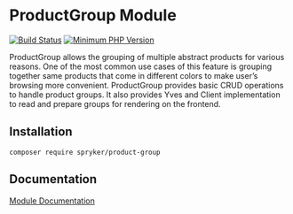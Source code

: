 # ProductGroup Module
[![Build Status](https://travis-ci.org/spryker/product-group.svg)](https://travis-ci.org/spryker/product-group)
[![Minimum PHP Version](https://img.shields.io/badge/php-%3E%3D%207.3-8892BF.svg)](https://php.net/)

ProductGroup allows the grouping of multiple abstract products for various reasons. One of the most common use cases of this feature is grouping together same products that come in different colors to make user’s browsing more convenient. ProductGroup provides basic CRUD operations to handle product groups. It also provides Yves and Client implementation to read and prepare groups for rendering on the frontend.

## Installation

```
composer require spryker/product-group
```

## Documentation

[Module Documentation](https://academy.spryker.com/developing_with_spryker/module_guide/products/product_group/product_group.html)
